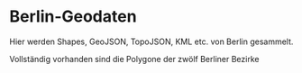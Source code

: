 Berlin-Geodaten
=============

Hier werden Shapes, GeoJSON, TopoJSON, KML etc. von Berlin gesammelt.

Vollständig vorhanden sind die Polygone der zwölf Berliner Bezirke
